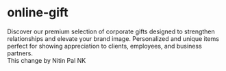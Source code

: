 # online-gift
Discover our premium selection of corporate gifts designed to strengthen relationships and elevate your brand image. Personalized and unique items perfect for showing appreciation to clients, employees, and business partners.
<br>
This change by Nitin Pal NK